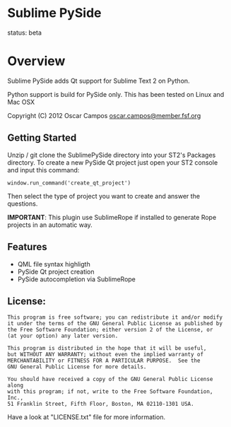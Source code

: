 **Sublime PySide**
================

status: beta

Overview
========

Sublime PySide adds Qt support for Sublime Text 2 on Python.

Python support is build for PySide only. This has been tested on Linux and Mac OSX

Copyright (C) 2012 Oscar Campos <oscar.campos@member.fsf.org>


Getting Started
---------------

Unzip / git clone the SublimePySide directory into your ST2's Packages directory. To create a new PySide Qt project just open your ST2 console and input this command:

    window.run_command('create_qt_project')

Then select the type of project you want to create and answer the questions.

**IMPORTANT**: This plugin use SublimeRope if installed to generate Rope projects in an automatic way.

Features
----------

* QML file syntax highligth
* PySide Qt project creation
* PySide autocompletion via SublimeRope

License:
--------
    This program is free software; you can redistribute it and/or modify
    it under the terms of the GNU General Public License as published by
    the Free Software Foundation; either version 2 of the License, or
    (at your option) any later version.

    This program is distributed in the hope that it will be useful,
    but WITHOUT ANY WARRANTY; without even the implied warranty of
    MERCHANTABILITY or FITNESS FOR A PARTICULAR PURPOSE.  See the
    GNU General Public License for more details.

    You should have received a copy of the GNU General Public License along
    with this program; if not, write to the Free Software Foundation, Inc.,
    51 Franklin Street, Fifth Floor, Boston, MA 02110-1301 USA.

Have a look at "LICENSE.txt" file for more information.

